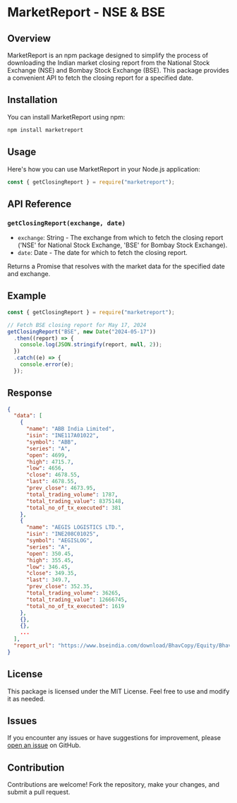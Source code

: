 # MarketReport - NSE & BSE

## Overview

MarketReport is an npm package designed to simplify the process of downloading the Indian market closing report from the National Stock Exchange (NSE) and Bombay Stock Exchange (BSE). This package provides a convenient API to fetch the closing report for a specified date.

## Installation

You can install MarketReport using npm:

```bash
npm install marketreport
```

## Usage

Here's how you can use MarketReport in your Node.js application:

```js
const { getClosingReport } = require("marketreport");
```

## API Reference

### `getClosingReport(exchange, date)`

- `exchange`: String - The exchange from which to fetch the closing report ('NSE' for National Stock Exchange, 'BSE' for Bombay Stock Exchange).
- `date`: Date - The date for which to fetch the closing report.

Returns a Promise that resolves with the market data for the specified date and exchange.

## Example

```js
const { getClosingReport } = require("marketreport");

// Fetch BSE closing report for May 17, 2024
getClosingReport("BSE", new Date("2024-05-17"))
  .then((report) => {
    console.log(JSON.stringify(report, null, 2));
  })
  .catch((e) => {
    console.error(e);
  });
```

## Response

```json
{
  "data": [
    {
      "name": "ABB India Limited",
      "isin": "INE117A01022",
      "symbol": "ABB",
      "series": "A",
      "open": 4699,
      "high": 4715.7,
      "low": 4656,
      "close": 4678.55,
      "last": 4678.55,
      "prev_close": 4673.95,
      "total_trading_volume": 1787,
      "total_trading_value": 8375148,
      "total_no_of_tx_executed": 381
    },
    {
      "name": "AEGIS LOGISTICS LTD.",
      "isin": "INE208C01025",
      "symbol": "AEGISLOG",
      "series": "A",
      "open": 350.45,
      "high": 355.45,
      "low": 346.45,
      "close": 349.35,
      "last": 349.7,
      "prev_close": 352.35,
      "total_trading_volume": 36265,
      "total_trading_value": 12666745,
      "total_no_of_tx_executed": 1619
    },
    {},
    {},
    ...
  ],
  "report_url": "https://www.bseindia.com/download/BhavCopy/Equity/BhavCopy_BSE_CM_0_0_0_20240101_F_0000.csv"
}
```

## License

This package is licensed under the MIT License. Feel free to use and modify it as needed.

## Issues

If you encounter any issues or have suggestions for improvement, please [open an issue](https://github.com/rohitkhatri/marketreport/issues) on GitHub.

## Contribution

Contributions are welcome! Fork the repository, make your changes, and submit a pull request.
